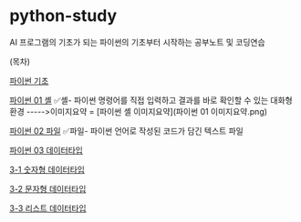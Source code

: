 # python-study
AI 프로그램의 기초가 되는 파이썬의 기초부터 시작하는 공부노트 및 코딩연습

(목차)

[파이썬 기초](python_0.ipynb)

[파이썬 01 셸](python_01_shell.ipynb)
✅셸- 파이썬 명령어를 직접 입력하고 결과를 바로 확인할 수 있는 대화형 환경
----->이미지요약 = [파이썬 셸 이미지요약](파이썬 01 이미지요약.png)

[파이썬 02 파일](python_02_file.ipynb)
✅파일- 파이썬 언어로 작성된 코드가 담긴 텍스트 파일

[파이썬 03 데이터타입](python_03(0)_datatype.ipynb)

 [3-1 숫자형 데이터타입](python_03(1)_datatype_v2.ipynb)
 
 [3-2 문자형 데이터타입](python_03(2)_datatype.ipynb)
 
 [3-3 리스트 데이터타입](python_03(3)_datatype.ipynb)

